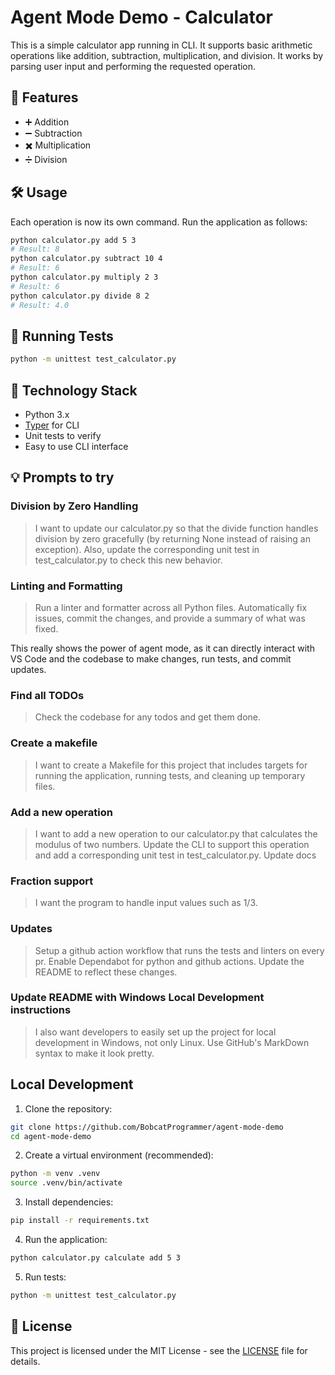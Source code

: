 # Agent Mode Demo - Calculator

This is a simple calculator app running in CLI. It supports basic arithmetic operations like addition, subtraction, multiplication, and division. It works by parsing user input and performing the requested operation.

## 🚀 Features

- ➕ Addition
- ➖ Subtraction
- ✖️ Multiplication
- ➗ Division

## 🛠️ Usage

Each operation is now its own command. Run the application as follows:

```sh
python calculator.py add 5 3
# Result: 8
python calculator.py subtract 10 4
# Result: 6
python calculator.py multiply 2 3
# Result: 6
python calculator.py divide 8 2
# Result: 4.0
```

## 🧪 Running Tests

```sh
python -m unittest test_calculator.py
```

## 🧩 Technology Stack

- Python 3.x
- [Typer](https://typer.tiangolo.com/) for CLI
- Unit tests to verify
- Easy to use CLI interface

## 💡 Prompts to try

### Division by Zero Handling

> I want to update our calculator.py so that the divide function handles division by zero gracefully (by returning None instead of raising an exception). Also, update the corresponding unit test in test_calculator.py to check this new behavior.

### Linting and Formatting

>Run a linter and formatter across all Python files. Automatically fix issues, commit the changes, and provide a summary of what was fixed.

This really shows the power of agent mode, as it can directly interact with VS Code and the codebase to make changes, run tests, and commit updates.

### Find all TODOs

> Check the codebase for any todos and get them done.

### Create a makefile

> I want to create a Makefile for this project that includes targets for running the application, running tests, and cleaning up temporary files.

### Add a new operation

> I want to add a new operation to our calculator.py that calculates the modulus of two numbers. Update the CLI to support this operation and add a corresponding unit test in test_calculator.py. Update docs

### Fraction support

> I want the program to handle input values such as 1/3.

### Updates

> Setup a github action workflow that runs the tests and linters on every pr. Enable Dependabot for python and github actions. Update the README to reflect these changes.

### Update README with Windows Local Development instructions

> I also want developers to easily set up the project for local development in Windows, not only Linux. Use GitHub's MarkDown syntax to make it look pretty.

## Local Development

1. Clone the repository:

```sh
git clone https://github.com/BobcatProgrammer/agent-mode-demo
cd agent-mode-demo
```

2. Create a virtual environment (recommended):

```sh
python -m venv .venv
source .venv/bin/activate
```

3. Install dependencies:

```sh
pip install -r requirements.txt
```

4. Run the application:

```sh
python calculator.py calculate add 5 3
```

5. Run tests:

```sh
python -m unittest test_calculator.py
```  

## 📄 License

This project is licensed under the MIT License - see the [LICENSE](LICENSE) file for details.
